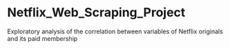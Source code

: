 # Netflix_Web_Scraping_Project
Exploratory analysis of the correlation between variables of Netflix originals and its paid membership
